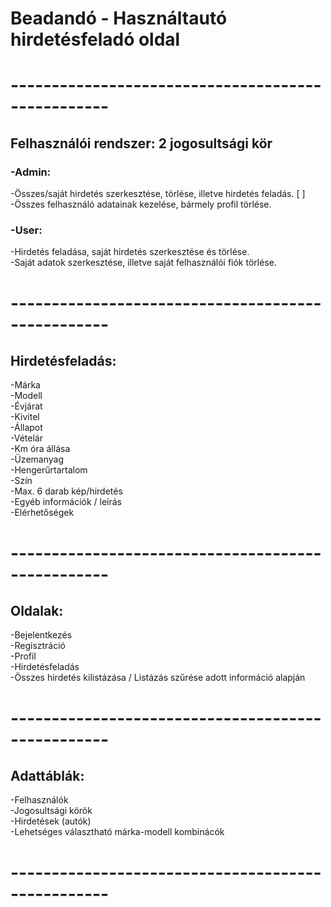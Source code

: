 # Beadandó - Használtautó hirdetésfeladó oldal
# --------------------------------------------------
## Felhasználói rendszer: 2 jogosultsági kör

### -Admin:
-Összes/saját hirdetés szerkesztése, törlése, illetve hirdetés feladás. [ ]<br>
-Összes felhasználó adatainak kezelése, bármely profil törlése.

### -User:
-Hirdetés feladása,  saját hirdetés szerkesztése és törlése.<br>
-Saját adatok szerkesztése, illetve saját felhasználói fiók törlése.

# --------------------------------------------------

## Hirdetésfeladás:
-Márka<br>
-Modell<br>
-Évjárat<br>
-Kivitel<br>
-Állapot<br>
-Vételár<br>
-Km óra állása<br>
-Üzemanyag<br>
-Hengerűrtartalom<br>
-Szín<br>
-Max. 6 darab kép/hirdetés<br>
-Egyéb információk / leírás<br>
-Elérhetőségek

# --------------------------------------------------

## Oldalak:
-Bejelentkezés<br>
-Regisztráció<br>
-Profil<br>
-Hirdetésfeladás<br>
-Összes hirdetés kilistázása / Listázás szűrése adott információ alapján<br>

# --------------------------------------------------

## Adattáblák:
-Felhasználók<br>
-Jogosultsági körök<br>
-Hirdetések (autók)<br>
-Lehetséges választható márka-modell kombinácók

# --------------------------------------------------
